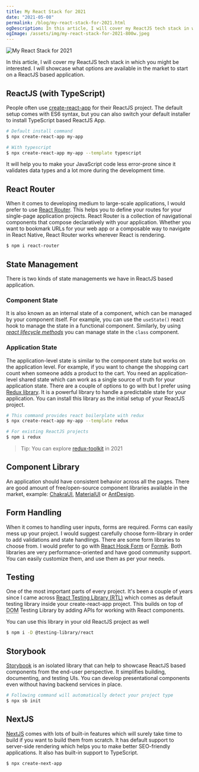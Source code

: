 ```yaml
---
title: My React Stack for 2021
date: "2021-05-08"
permalink: /blog/my-react-stack-for-2021.html
ogDescription: In this article, I will cover my ReactJS tech stack in which you might be interested. I will showcase what options are available in the market to start on a ReactJS based application.
ogImage: /assets/img/my-react-stack-for-2021-800w.jpeg
---
```


<picture>
  <source srcset="/assets/img/my-react-stack-for-2021-800w.webp" media="(min-width: 1000px)">
  <source srcset="/assets/img/my-react-stack-for-2021-640w.webp" media="(min-width: 800px)">
  <img srcset="/assets/img/my-react-stack-for-2021-320w.webp" alt="My React Stack for 2021" loading="lazy">
</picture>

In this article, I will cover my ReactJS tech stack in which you might be interested. I will showcase what options are available in the market to start on a ReactJS based application.

## ReactJS (with TypeScript)

People often use [create-react-app](https://github.com/facebook/create-react-app) for their ReactJS project. The default setup comes with ES6 syntax, but you can also switch your default installer to install TypeScript based ReactJS App.

```bash
# Default install command
$ npx create-react-app my-app

# With typescript
$ npx create-react-app my-app --template typescript
```

It will help you to make your JavaScript code less error-prone since it validates data types and a lot more during the development time.

## React Router

When it comes to developing medium to large-scale applications, I would prefer to use [React Router](https://reactrouter.com/). This helps you to define your routes for your single-page application projects. React Router is a collection of navigational components that compose declaratively with your application. Whether you want to bookmark URLs for your web app or a composable way to navigate in React Native, React Router works wherever React is rendering.

```bash
$ npm i react-router
```

## State Management

There is two kinds of state managements we have in ReactJS based application.

### Component State

It is also known as an internal state of a component, which can be managed by your component itself. For example, you can use the `useState()` react hook to manage the state in a functional component. Similarly, by using _[react lifecycle methods](https://reactjs.org/docs/state-and-lifecycle.html#adding-lifecycle-methods-to-a-class)_ you can manage state in the `class` component.

### Application State

The application-level state is similar to the component state but works on the application level. For example, if you want to change the shopping cart count when someone adds a product to the cart. You need an application-level shared state which can work as a single source of truth for your application state. There are a couple of options to go with but I prefer using [Redux library](https://redux.js.org/). It is a powerful library to handle a predictable state for your application. You can install this library as the initial setup of your ReactJS project.

```bash
# This command provides react boilerplate with redux
$ npx create-react-app my-app --template redux

# For existing ReactJS projects
$ npm i redux
```

> Tip: You can explore [redux-toolkit](https://redux-toolkit.js.org/) in 2021

## Component Library

An application should have consistent behavior across all the pages. There are good amount of free/open-source component libraries available in the market, example: [ChakraUI](https://chakra-ui.com/), [MaterialUI](https://material-ui.com/) or [AntDesign](https://ant.design/docs/react/introduce).

## Form Handling

When it comes to handling user inputs, forms are required. Forms can easily mess up your project. I would suggest carefully choose form-library in order to add validations and state handlings. There are some form libraries to choose from. I would prefer to go with [React Hook Form](https://react-hook-form.com/) or [Formik](https://formik.org/). Both libraries are very performance-oriented and have good community support. You can easily customize them, and use them as per your needs.

## Testing

One of the most important parts of every project. It's been a couple of years since I came across [React Testing Library (RTL)](https://testing-library.com/docs/react-testing-library/intro/) which comes as default testing library inside your create-react-app project. This builds on top of <abbr title="Document Object Model">DOM</abbr> Testing Library by adding APIs for working with React components.

You can use this library in your old ReactJS project as well

```bash
$ npm i -D @testing-library/react
```

## Storybook

[Storybook](https://storybook.js.org/) is an isolated library that can help to showcase ReactJS based components from the end-user perspective. It simplifies building, documenting, and testing UIs. You can develop presentational components even without having backend services in place.

```bash
# Following command will automatically detect your project type
$ npx sb init
```

## NextJS

[NextJS](https://nextjs.org/) comes with lots of built-in features which will surely take time to build if you want to build them from scratch. It has default support to server-side rendering which helps you to make better SEO-friendly applications. It also has built-in support to TypeScript.

```bash
$ npx create-next-app
```
